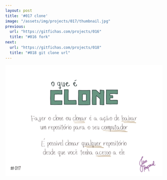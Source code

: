 ```yaml
---
layout: post
title: '#017 clone'
image: "/assets/img/projects/017/thumbnail.jpg"
previous:
  url: "https://gitfichas.com/projects/016"
  title: "#016 fork"
next:
  url: "https://gitfichas.com/projects/018"
  title: "#018 git clone url"
---
```


<img alt="Fazer um clone ou clonar um projeto é a mesma coisa que baixar o projeto para o seu computador" src="/assets/img/projects/017/full.jpg">